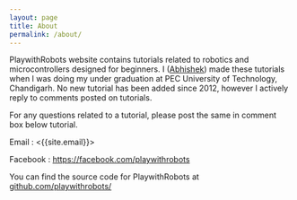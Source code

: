 ```yaml
---
layout: page
title: About
permalink: /about/
---
```


PlaywithRobots website contains tutorials related to robotics and microcontrollers designed for beginners. I (<a href="http://abhishek.ind.in">Abhishek</a>) made these tutorials when I was doing my under graduation at PEC University of Technology, Chandigarh. No new tutorial has been added since 2012, however I actively reply to comments posted on tutorials.

For any questions related to a tutorial, please post the same in comment box below tutorial.

Email : <{{site.email}}>

Facebook : <https://facebook.com/playwithrobots>

You can find the source code for PlaywithRobots at [github.com/playwithrobots/](https://github.com/playwithrobots/playwithrobots.github.io)
